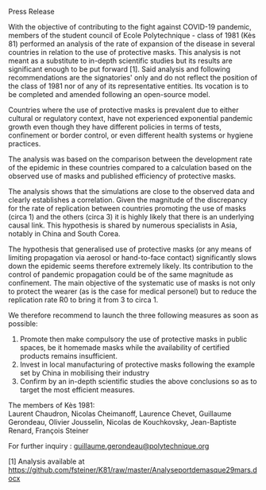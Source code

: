 Press Release

With the objective of contributing to the fight against COVID-19 pandemic, members of the student council of Ecole Polytechnique - class of 1981 (Kès 81)  performed an analysis of the rate of expansion of the disease in several countries in relation to the use of protective masks. This analysis is not meant as a substitute to in-depth scientific studies but its results are significant enough to be put forward [1].
Said analysis and following recommendations are the signatories' only and do not reflect the position of the class of 1981 nor of any of its representative entities. Its vocation is to be completed and amended following an open-source model.

Countries where the use of protective masks is prevalent due to either cultural or regulatory context, have not experienced exponential pandemic growth even though they have different policies in terms of tests, confinement or border control, or even different health systems or hygiene practices.

The analysis was based on the comparison between the development rate of the epidemic in these countries compared to a calculation based on the observed use of masks and published efficiency of protective masks.

The analysis shows that the simulations are close to the observed data and clearly establishes a correlation. Given the magnitude of the discrepancy for the rate of replication between countries promoting the use of masks (circa 1) and the others (circa 3) it is highly likely that there is an underlying causal link. This hypothesis is shared by numerous specialists in Asia, notably in China and South Corea.

The hypothesis that generalised use of protective masks (or any means of limiting propagation via aerosol or hand-to-face contact) significantly slows down the epidemic seems therefore extremely likely. Its contribution to the control of pandemic propagation could be of the same magnitude as confinement. The main objective of the systematic use of masks is not only to protect the wearer (as is the case for medical personel) but to reduce the replication rate R0 to bring it from 3 to circa 1.

We therefore recommend to launch the three following measures as soon as possible:
1. Promote then make compulsory the use of protective masks in public spaces, be it homemade masks while the availability of certified products remains insufficient.
2. Invest in local manufacturing of protective masks following the example set by China in mobilising their industry
3. Confirm by an in-depth scientific studies the above conclusions so as to target the most efficient measures.

The members of Kès 1981:  
Laurent Chaudron, Nicolas Cheimanoff, Laurence Chevet, Guillaume Gerondeau, Olivier Jousselin, Nicolas de Kouchkovsky, Jean-Baptiste Renard, François Steiner

For further inquiry : guillaume.gerondeau@polytechnique.org

[1] Analysis available at https://github.com/fsteiner/K81/raw/master/Analyseportdemasque29mars.docx
